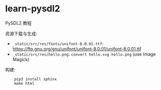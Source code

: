 # learn-pysdl2
PySDL2 教程

资源下载与生成:

* `_static/src/res/fonts/unifont-8.0.01.ttf`: https://ftp.gnu.org/gnu/unifont/unifont-8.0.01/unifont-8.0.01.ttf
* `_static/src/res/hello.png`: `convert hello.svg hello.png` (use Image Magick)

构建:

        pip3 install sphinx
        make html
